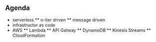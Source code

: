 ## Agenda
* serverless
** n-tier driven
** message driven
* infrastructor as code
* AWS
** Lambda
** API Gatway
** DynamoDB
** Kinesis Streams
** CloudFormation
